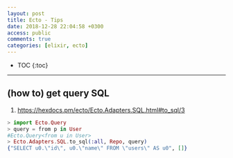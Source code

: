 ```yaml
---
layout: post
title: Ecto - Tips
date: 2018-12-28 22:04:58 +0300
access: public
comments: true
categories: [elixir, ecto]
---
```


<!-- more -->

* TOC
{:toc}
<hr>

(how to) get query SQL
----------------------

1. <https://hexdocs.pm/ecto/Ecto.Adapters.SQL.html#to_sql/3>

```elixir
> import Ecto.Query
> query = from p in User
#Ecto.Query<from u in User>
> Ecto.Adapters.SQL.to_sql(:all, Repo, query)
{"SELECT u0.\"id\", u0.\"name\" FROM \"users\" AS u0", []}
```
